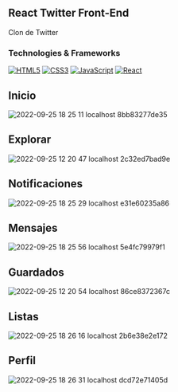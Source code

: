 ## React Twitter Front-End
Clon de Twitter

### Technologies & Frameworks
[![HTML5](https://img.shields.io/badge/html5-black?style=for-the-badge&logo=html5)](https://hub.docker.com/u/wervlad)
[![CSS3](https://img.shields.io/badge/css3-black?style=for-the-badge&logo=css3)](https://hub.docker.com/u/wervlad)
[![JavaScript](https://img.shields.io/badge/javascript-black?style=for-the-badge&logo=javascript)](https://github.com/wervlad)
[![React](https://img.shields.io/badge/react-black?style=for-the-badge&logo=react)](https://github.com/wervlad)

<h2>Inicio</h2>

![2022-09-25 18 25 11 localhost 8bb83277de35](https://user-images.githubusercontent.com/99273526/192166358-7216fefa-36f0-4f74-87aa-f80edebac552.png)

<h2>Explorar</h2>

![2022-09-25 12 20 47 localhost 2c32ed7bad9e](https://user-images.githubusercontent.com/99273526/192166245-e0bc78ff-28f5-4bf0-83e9-7d1bdfa36901.png)

<h2>Notificaciones</h2>

![2022-09-25 18 25 29 localhost e31e60235a86](https://user-images.githubusercontent.com/99273526/192166316-1d062e39-ec32-40d0-99d1-d66d8938e8a6.png)

<h2>Mensajes</h2>

![2022-09-25 18 25 56 localhost 5e4fc79979f1](https://user-images.githubusercontent.com/99273526/192166329-7a8439cd-0383-46cf-9b89-df0902d24124.png)

<h2>Guardados</h2>

![2022-09-25 12 20 54 localhost 86ce8372367c](https://user-images.githubusercontent.com/99273526/192166248-2b26ede8-2539-4e3a-bd6e-b10a90b82ae0.png)

<h2>Listas</h2>

![2022-09-25 18 26 16 localhost 2b6e38e2e172](https://user-images.githubusercontent.com/99273526/192166334-826ababc-1058-4d61-b297-d2fa86fc48fc.png)

<h2>Perfil</h2>

![2022-09-25 18 26 31 localhost dcd72e71405d](https://user-images.githubusercontent.com/99273526/192166339-d55702bd-2b13-45d4-aeba-16d063b92110.png)
